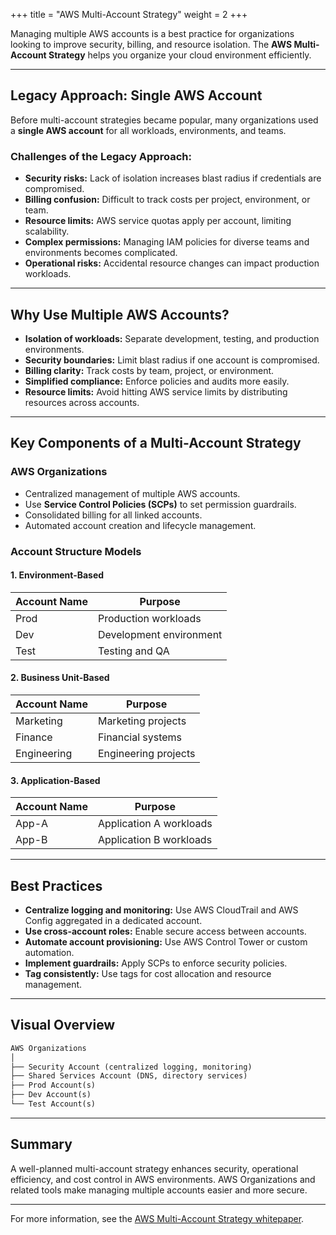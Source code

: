 +++
title = "AWS Multi-Account Strategy"
weight = 2
+++



Managing multiple AWS accounts is a best practice for organizations looking to improve security, billing, and resource isolation. The **AWS Multi-Account Strategy** helps you organize your cloud environment efficiently.

---

## Legacy Approach: Single AWS Account

Before multi-account strategies became popular, many organizations used a **single AWS account** for all workloads, environments, and teams.

### Challenges of the Legacy Approach:

- **Security risks:** Lack of isolation increases blast radius if credentials are compromised.
- **Billing confusion:** Difficult to track costs per project, environment, or team.
- **Resource limits:** AWS service quotas apply per account, limiting scalability.
- **Complex permissions:** Managing IAM policies for diverse teams and environments becomes complicated.
- **Operational risks:** Accidental resource changes can impact production workloads.

---

## Why Use Multiple AWS Accounts?

- **Isolation of workloads:** Separate development, testing, and production environments.
- **Security boundaries:** Limit blast radius if one account is compromised.
- **Billing clarity:** Track costs by team, project, or environment.
- **Simplified compliance:** Enforce policies and audits more easily.
- **Resource limits:** Avoid hitting AWS service limits by distributing resources across accounts.

---

## Key Components of a Multi-Account Strategy

### AWS Organizations

- Centralized management of multiple AWS accounts.
- Use **Service Control Policies (SCPs)** to set permission guardrails.
- Consolidated billing for all linked accounts.
- Automated account creation and lifecycle management.

### Account Structure Models

#### 1. Environment-Based

| Account Name | Purpose           |
|--------------|-------------------|
| Prod         | Production workloads |
| Dev          | Development environment |
| Test         | Testing and QA       |

#### 2. Business Unit-Based

| Account Name | Purpose            |
|--------------|--------------------|
| Marketing    | Marketing projects  |
| Finance     | Financial systems    |
| Engineering | Engineering projects |

#### 3. Application-Based

| Account Name | Purpose            |
|--------------|--------------------|
| App-A        | Application A workloads |
| App-B        | Application B workloads |

---

## Best Practices

- **Centralize logging and monitoring:** Use AWS CloudTrail and AWS Config aggregated in a dedicated account.
- **Use cross-account roles:** Enable secure access between accounts.
- **Automate account provisioning:** Use AWS Control Tower or custom automation.
- **Implement guardrails:** Apply SCPs to enforce security policies.
- **Tag consistently:** Use tags for cost allocation and resource management.

---

## Visual Overview
```txt
AWS Organizations
│
├── Security Account (centralized logging, monitoring)
├── Shared Services Account (DNS, directory services)
├── Prod Account(s)
├── Dev Account(s)
└── Test Account(s)
```

---

## Summary

A well-planned multi-account strategy enhances security, operational efficiency, and cost control in AWS environments. AWS Organizations and related tools make managing multiple accounts easier and more secure.

---

For more information, see the [AWS Multi-Account Strategy whitepaper](https://aws.amazon.com/organizations/).
